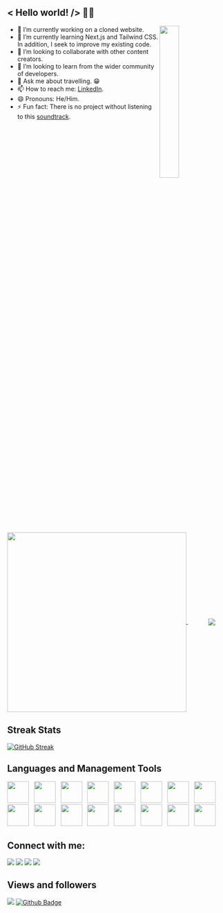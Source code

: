 ## < Hello world! /> 👨‍💻

<img align="right" width="30%" src="https://cdn.dribbble.com/users/1308090/screenshots/5207532/flatsy_computerguy_dribbble.gif"/>

- 🔭 I’m currently working on a cloned website.
- 🌱 I’m currently learning Next.js and Tailwind CSS. In addition, I seek to improve my existing code.
- 👯 I’m looking to collaborate with other content creators.
- 🤔 I’m looking to learn from the wider community of developers.
- 💬 Ask me about travelling. 😁
- 📫 How to reach me: [LinkedIn](https://www.linkedin.com/in/adrian-pantea).
- 😄 Pronouns: He/Him.
- ⚡ Fun fact: There is no project without listening to this [soundtrack](https://www.youtube.com/watch?v=iHI-MCHb-VQ&t=17007s). 

<p>
<a href="https://github.com/anuraghazra/github-readme-stats">
  <img width="415px"  align="center" src="https://github-readme-stats.vercel.app/api?username=adrianp2021&hide_border=true&theme=chartreuse-dark&show_icons=true" />
</a> &nbsp &nbsp &nbsp &nbsp &nbsp &nbsp 
<a href="https://github.com/adrianp2021/convoychat">
  <img align="center" src="https://github-readme-stats.vercel.app/api/top-langs?username=adrianp2021&account_private=true&theme=chartreuse-dark&show_icons=true&hide_border=true&show_icons=true&locale=en&layout=compact" />
</a>
</p>

## Streak Stats
<!-- [![GitHub Streak](https://github-readme-streak-stats.herokuapp.com/?user=adrianp2021)](https://git.io/streak-stats) -->
<!-- [![GitHub Streak](http://github-readme-streak-stats.herokuapp.com?user=adrianp2021&theme=solarized-dark&hide_border=true)](https://git.io/streak-stats) -->
[![GitHub Streak](http://github-readme-streak-stats.herokuapp.com?user=adrianp2021&theme=chartreuse-dark&hide_border=true)](https://git.io/streak-stats)


## Languages and Management Tools
<p align="left">
<a href="https://reactjs.org/" target="_blank"><img width="50px" src="https://cdn.iconscout.com/icon/free/png-256/react-4-1175110.png"></a> &nbsp
<a href="https://www.javascript.com/" target="_blank"> <img width="50px" src="https://cdn.iconscout.com/icon/free/png-256/javascript-23-1174949.png"></a> &nbsp
<a href="https://developer.mozilla.org/en-US/docs/Web/HTML" target="_blank"> <img width="50px" src="https://www.w3.org/html/logo/downloads/HTML5_Badge_256.png"></a> &nbsp
<a href="https://developer.mozilla.org/en-US/docs/Web/CSS" target="_blank"> <img width="50px"src="https://cdn.iconscout.com/icon/free/png-256/css-131-722685.png"></a> &nbsp
<a href="https://nodejs.org/en/" target="_blank"> <img width="50px" src="https://cdn.iconscout.com/icon/free/png-256/node-js-1-1174935.png"></a> &nbsp
<a href="https://www.djangoproject.com/" target="_blank"> <img width="50px" src="https://www.logolynx.com/images/logolynx/b3/b38e909c4a7f55b7563bbf23413d2f1f.png"></a> &nbsp
<a href="https://www.python.org/" target="_blank"> <img width="50px" src="https://miro.medium.com/max/512/1*XOFheBcYZ_2lG1rodQV5kg.png"></a> &nbsp
<a href="https://bulma.io/" target="_blank"> <img width="50px" src="https://seeklogo.com/images/B/bulma-logo-45B5145BF4-seeklogo.com.png" height="50px" ></a> &nbsp
<a href="https://react.semantic-ui.com/" target="_blank"> <img width="50px" src="https://react.semantic-ui.com/logo.png"></a> &nbsp
<a href="https://insomnia.rest/" target="_blank"> <img width="50px" src="https://external-preview.redd.it/Ei1Z8fuxzd6fwIDLPBrbpJtfCj992hmJcKPMZxidaE0.jpg?auto=webp&s=73eb420e05c620c671dd9fa7579af2b5bacb344a"></a> &nbsp
<a href="https://www.mongodb.com/cloud/atlas/lp/try2?utm_content=controlhterms&utm_source=google&utm_campaign=gs_emea_united_kingdom_search_core_brand_atlas_desktop&utm_term=mongodb&utm_medium=cpc_paid_search&utm_ad=e&utm_ad_campaign_id=12212624581&gclid=Cj0KCQjwkIGKBhCxARIsAINMioJ5p7_5bt8_6OcciOVGzeaIWMm63xRBM0SfEeN1sdHk8QVpOXX7Uu8aApR6EALw_wcB" target="_blank"> <img width="50px" src="https://cdn.iconscout.com/icon/free/png-256/mongodb-3-1175138.png"></a> &nbsp
<a href="https://sass-lang.com/" target="_blank"> <img width="50px" src="https://cdn.iconscout.com/icon/free/png-256/sass-2752078-2284895.png"></a> &nbsp
<a href="https://git-scm.com/" target="_blank"> <img width="50px" src="https://sdtimes.com/wp-content/uploads/2018/05/git_logo.png"></a> &nbsp
<a href="https://www.npmjs.com/" target="_blank"> <img width="50px" src="https://cdn.iconscout.com/icon/free/png-256/npm-226037.png"></a> &nbsp
<a href="https://yarnpkg.com/" target="_blank"> <img width="50px" src="https://iconape.com/wp-content/files/ub/352181/svg/yarn-seeklogo.com.svg"></a> &nbsp
<a href="https://www.postgresql.org/" target="_blank"> <img width="50px" src="https://cdn.iconscout.com/icon/free/png-256/postgresql-11-1175122.png"></a>
</p>

## Connect with me:
<p align="left">
<a href="https://www.adrianpantea.net" target="_blank"><img src="https://img.icons8.com/fluency/48/000000/internet.png"/></a>
<a href="https://www.linkedin.com/in/adrian-pantea" target="_blank"><img src="https://img.icons8.com/color/48/000000/linkedin.png"/></a>
<a href="https://twitter.com/AdrianPantea4" target="_blank"><img src="https://img.icons8.com/color/48/000000/twitter--v1.png"/></a>
<a href="mailto: adrianpantea10@gmail.com" target="_blank"><img src="https://img.icons8.com/color/48/000000/gmail-new.png"/></a>
</p>

## Views and followers
<a href="https://github.com/adrianp2021/github-profile-views-counter"><img src="https://komarev.com/ghpvc/?username=adrianp2021"/></a>
<a href="https://github.com/adrianp2021?tab=followers"><img src="https://img.shields.io/github/followers/adrianp2021?style=social" alt="Github Badge"></a>
 
 

